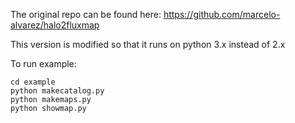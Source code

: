 The original repo can be found here: https://github.com/marcelo-alvarez/halo2fluxmap

This version is modified so that it runs on python 3.x instead of 2.x

To run example:

    cd example
    python makecatalog.py
    python makemaps.py
    python showmap.py
